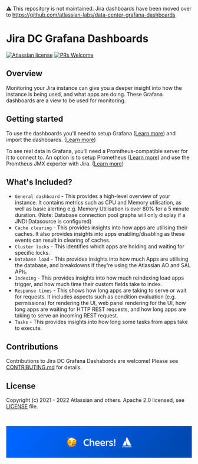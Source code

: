 ⚠️ This repository is not maintained. Jira dashboards have been moved over to https://github.com/atlassian-labs/data-center-grafana-dashboards

# Jira DC Grafana Dashboards
[![Atlassian license](https://img.shields.io/badge/license-Apache%202.0-blue.svg?style=flat-square)](LICENSE) [![PRs Welcome](https://img.shields.io/badge/PRs-welcome-brightgreen.svg?style=flat-square)](CONTRIBUTING.md)

## Overview
Monitoring your Jira instance can give you a deeper insight into how the instance is being used, and what apps are doing. These Grafana dashboards are a view to be used for monitoring.

## Getting started

To use the dashboards you'll need to setup Grafana ([Learn more](https://grafana.com/docs/grafana/next/setup-grafana/)) and import the dashboards. ([Learn more](https://grafana.com/docs/grafana/latest/dashboards/export-import/))

To see real data in Grafana, you'll need a Promtheus-compatible server for it to connect to. An option is to setup Prometheus ([Learn more](https://prometheus.io/docs/prometheus/latest/getting_started/)) and use the Promtheus JMX exporter with Jira. ([Learn more](https://confluence.atlassian.com/doc/monitor-application-performance-1115674751.html))

## What's Included?

* `General dashboard` - This provides a high-level overview of your instance. It contains metrics such as CPU and Memory utilisation, as well as basic alerting e.g. Memory Utilisation is over 80% for a 5 minute duration. (Note: Database connection pool graphs will only display if a JNDI Datasource is configured)
* `Cache clearing` - This provides insights into how apps are utilising their caches. It also provides insights into apps enabling/disabling as these events can result in clearing of caches.
* `Cluster locks` - This identifies which apps are holding and waiting for specific locks.
* `Database load` - This provides insights into how much Apps are utilising the database, and breakdowns if they're using the Atlassian AO and SAL APIs.
* `Indexing` - This provides insights into how much reindexing load apps trigger, and how much time their custom fields take to index.
* `Response times` - This shows how long apps are taking to serve or wait for requests. It includes aspects such as condition evaluation (e.g. permissions) for rendering the UI, web panel rendering for the UI, how long apps are waiting for HTTP REST requests, and how long apps are taking to serve an incoming REST request.
* `Tasks` - This provides insights into how long some tasks from apps take to execute.

## Contributions

Contributions to Jira DC Grafana Dashabords are welcome! Please see [CONTRIBUTING.md](CONTRIBUTING.md) for details.

## License

Copyright (c) 2021 - 2022 Atlassian and others.
Apache 2.0 licensed, see [LICENSE](LICENSE) file.

<br/> 

[![With â¤ï¸ from Atlassian](https://raw.githubusercontent.com/atlassian-internal/oss-assets/master/banner-cheers-light.png)](https://www.atlassian.com)
